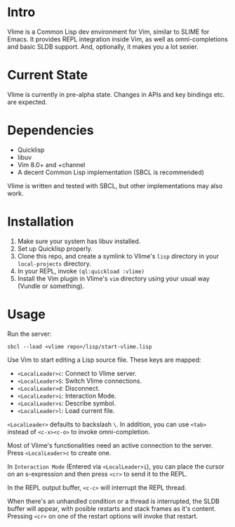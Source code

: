 Intro
=====

Vlime is a Common Lisp dev environment for Vim, similar to SLIME for Emacs. It
provides REPL integration inside Vim, as well as omni-completions and basic
SLDB support. And, optionally, it makes you a lot sexier.

Current State
=============

Vlime is currently in pre-alpha state. Changes in APIs and key bindings etc.
are expected.

Dependencies
============

* Quicklisp
* libuv
* Vim 8.0+ and +channel
* A decent Common Lisp implementation (SBCL is recommended)

Vlime is written and tested with SBCL, but other implementations may also work.

Installation
============

1. Make sure your system has libuv installed.
2. Set up Quicklisp properly.
3. Clone this repo, and create a symlink to Vlime's `lisp` directory in your
   `local-projects` directory.
4. In your REPL, invoke `(ql:quickload :vlime)`
5. Install the Vim plugin in Vlime's `vim` directory using your usual way
   (Vundle or something).

Usage
=====

Run the server:

    sbcl --load <vlime repo>/lisp/start-vlime.lisp

Use Vim to start editing a Lisp source file. These keys are mapped:

* `<LocalLeader>c`: Connect to Vlime server.
* `<LocalLeader>S`: Switch Vlime connections.
* `<LocalLeader>d`: Disconnect.
* `<LocalLeader>i`: Interaction Mode.
* `<LocalLeader>s`: Describe symbol.
* `<LocalLeader>l`: Load current file.

`<LocalLeader>` defaults to backslash `\`. In addition, you can use `<tab>`
instead of `<c-x><c-o>` to invoke omni-completion.

Most of Vlime's functionalities need an active connection to the server. Press
`<LocalLeader>c` to create one.

In `Interaction Mode` (Entered via `<LocalLeader>i`), you can place the cursor
on an s-expression and then press `<cr>` to send it to the REPL.

In the REPL output buffer, `<c-c>` will interrupt the REPL thread.

When there's an unhandled condition or a thread is interrupted, the SLDB
buffer will appear, with posible restarts and stack frames as it's content.
Pressing `<cr>` on one of the restart options will invoke that restart.
